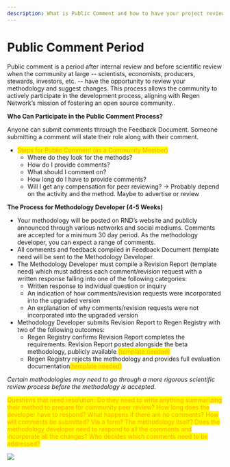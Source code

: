 ```yaml
---
description: What is Public Comment and how to have your project reviewed.
---
```


# Public Comment Period

Public comment is a period after internal review and before scientific review when the community at large -- scientists, economists, producers, stewards, investors, etc. -- have the opportunity to review your methodology and suggest changes. This process allows the community to actively participate in the development process, aligning with Regen Network’s mission of fostering an open source community..

**Who Can Participate in the Public Comment Process?**&#x20;

Anyone can submit comments through the Feedback Document. Someone submitting a comment will state their role along with their comment.&#x20;

* <mark style="color:orange;">Steps for Public Comment (as a Community Member)</mark>&#x20;
  * Where do they look for the methods?&#x20;
  * How do I provide comments?&#x20;
  * What should I comment on?&#x20;
  * How long do I have to provide comments?&#x20;
  * Will I get any compensation for peer reviewing? → Probably depend on the activity and the method. Maybe to advertise or review

**The Process for Methodology Developer (4-5 Weeks)**&#x20;

* Your methodology will be posted on RND’s website and publicly announced through various networks and social mediums. Comments are accepted for a minimum 30 day period. As the methodology developer, you can expect a range of comments.&#x20;
* All comments and feedback compiled in Feedback Document (template need will be sent to the Methodology Developer.&#x20;
* The Methodology Developer must compile a Revision Report (template need) which must address each comment/revision request with a written response falling into one of the following categories:
  * Written response to individual question or inquiry
  * An indication of how comments/revision requests were incorporated into the upgraded version
  * An explanation of why comments/revision requests were not incorporated into the upgraded version&#x20;
* Methodology Developer submits Revision Report to Regen Registry with two of the following outcomes:&#x20;
  * Regen Registry confirms Revision Report completes the requirements. Revision Report posted alongside the beta methodology, publicly available <mark style="color:orange;">(template needed)</mark>
  * Regen Registry rejects the methodology and provides full evaluation documentation<mark style="color:orange;">(template needed)</mark>

_Certain methodologies may need to go through a more rigorous scientific review process before the methodology is accepted._

<mark style="color:orange;">Questions that need resolution: Do they need to write anything summarizing their method to prepare for community peer review? How long does the developer have to respond? What happens if there are no comments? How will comments be submitted? Via a form? The methodology itself? Does the methodology developer need to respond to all the comments and incorporate all the changes? Who decides which comments need to be addressed?</mark>

![](https://lh6.googleusercontent.com/xPJb5\_HM2cB1suuet5UPqbWxyyx8NzaGfQgtliImT-V27oszv4iNhnrgaCB6ElOOUrfxz0vgyVQXUJ54ejyaqANJTa3XIJ293dXvNmxCZCA128StiD5b3idHapIbLLSm45D70qhl)

